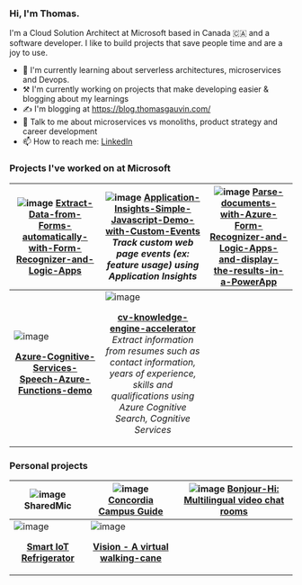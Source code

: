 ### Hi, I'm Thomas. 
I'm a Cloud Solution Architect at Microsoft based in Canada 🇨🇦 and a software developer. I like to build projects that save people time and are a joy to use. 

- 🌱 I'm currently learning about serverless architectures, microservices and Devops.
- ⚒️ I'm currently working on projects that make developing easier & blogging about my learnings
- ✍️ I'm blogging at https://blog.thomasgauvin.com/
- 💬 Talk to me about microservices vs monoliths, product strategy and career development
- 📫 How to reach me: [LinkedIn](https://www.linkedin.com/in/thomas-gauvin/)

### Projects I've worked on at Microsoft

| ![image](https://user-images.githubusercontent.com/35609369/156690728-ba53a918-cde7-4830-aafd-b6a1a03ed9e8.png) [**Extract-Data-from-Forms-automatically-with-Form-Recognizer-and-Logic-Apps**](https://github.com/thomasgauvin/Extract-Data-from-Forms-automatically-with-Form-Recognizer-and-Logic-Apps) | ![image](https://user-images.githubusercontent.com/35609369/155168134-1e400b70-4729-4a82-aa95-2bcd0011e987.png) [**Application-Insights-Simple-Javascript-Demo-with-Custom-Events**](https://github.com/thomasgauvin/Application-Insights-Simple-Javascript-Demo-with-Custom-Events) *Track custom web page events (ex: feature usage) using Application Insights* | ![image](https://user-images.githubusercontent.com/35609369/155168220-4da969ed-dd9a-47cf-9c68-4560a1164f30.png) [**Parse-documents-with-Azure-Form-Recognizer-and-Logic-Apps-and-display-the-results-in-a-PowerApp**](https://github.com/thomasgauvin/Parse-documents-with-Azure-Form-Recognizer-and-Logic-Apps-and-display-the-results-in-a-PowerApp) | 
| --- | --- | --- |
| ![image](https://user-images.githubusercontent.com/35609369/155168297-0a04efba-0475-4607-8626-1b380dae0537.png) <p align="center">[**Azure-Cognitive-Services-Speech-Azure-Functions-demo**](https://github.com/thomasgauvin/Azure-Cognitive-Services-Speech-Azure-Functions-demo)</p> | ![image](https://user-images.githubusercontent.com/35609369/155168448-cec67b0e-f94a-4484-bf3f-2da45a63d22e.png) <p align="center">[**cv-knowledge-engine-accelerator**](https://github.com/thomasgauvin/cv-knowledge-engine-accelerator) *Extract information from resumes such as contact information, years of experience, skills and qualifications using Azure Cognitive Search, Cognitive Services*</p> | |

### Personal projects

| ![image](https://user-images.githubusercontent.com/35609369/155170340-ab34e7a9-a781-49b1-ab79-5de685cfe583.png) SharedMic | ![image](https://user-images.githubusercontent.com/35609369/155171272-b6369002-3270-433f-a9fa-f9d9e80c1f26.png) [Concordia Campus Guide](https://github.com/Concordia-Campus-Guide/Concordia-Campus-Guide) | ![image](https://user-images.githubusercontent.com/35609369/155170894-1fad6a97-5da1-42c6-9ac2-a5e982e39f96.png) [Bonjour-Hi: Multilingual video chat rooms](https://github.com/ZacharyBys/bonjour-hi) |
| --- | --- | --- |
| ![image](https://user-images.githubusercontent.com/35609369/155171022-f6579339-94c3-4fdf-95e7-430cc7594509.png) <p align="center">[**Smart IoT Refrigerator**](https://github.com/Jacobian8/ConUHacks-2019)</p> | ![image](https://user-images.githubusercontent.com/35609369/155171309-7b310857-910d-4406-8abd-4cde24aa7eac.png) <p align="center">[**Vision - A virtual walking-cane**](https://github.com/muskanaul/Vision)</p> | |

<!--
**thomasgauvin/thomasgauvin** is a ✨ _special_ ✨ repository because its `README.md` (this file) appears on your GitHub profile.

Here are some ideas to get you started:

- 🔭 I’m currently working on ...
- 🌱 I’m currently learning ...
- 👯 I’m looking to collaborate on ...
- 🤔 I’m looking for help with ...
- 💬 Ask me about ...
- 📫 How to reach me: ...
- 😄 Pronouns: ...
- ⚡ Fun fact: ...
-->
